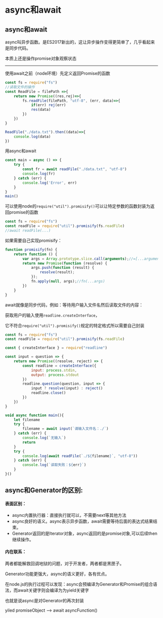 # async和await



## async和await

async叫异步函数。是ES2017新出的，这让异步操作变得更简单了，几乎看起来是同步代码。

本质上还是操作promise对象观察状态

---

使用await之前（node环境）先定义返回Promise的函数

```js
const fs = require("fs")
//读取文件的操作
const ReadFile = filePath =>{
    return new Promise((res,rej)=>{
        fs.readFile(filePath, "utf-8", (err, data)=>{
            if(err) rej(err)
            res(data)
        })
    })
}

ReadFile("./data.txt").then((data)=>{
    console.log(data)
})
```

用async和await

```js
const main = async () => {
    try {
        const fr = await readFile("./data.txt", "utf-8")
        console.log(fr)
    } catch (err) {
        console.log('Error', err)
    }    
}
main()
```

可以使用node的`require("util").promisify()`可以让特定参数的函数封装为返回promise的函数

```js
const fs = require("fs")
const readFile = require("util").promisify(fs.readFile)
//await readFile(...)
```

如果需要自己实现promisify：

```js
function promisify(fn) {
    return function () {
        var args = Array.prototype.slice.call(arguments);//=[...arguments]
        return new Promise(function (resolve) {
            args.push(function (result) {
                resolve(result);
            });
            fn.apply(null, args);//fn(...args)
        })
    }
}
```

await就像是同步代码，例如：等待用户输入文件名然后读取文件的内容：

获取用户的输入使用`readline.createInterface`，

它不符合`require("util").promisify()`规定的特定格式所以需要自己封装

```js
const fs = require("fs")
const readFile = require("util").promisify(fs.readFile)

const { createInterface } = require("readline")

const input = question => {
    return new Promise((resolve, reject) => {
        const readline = createInterface({
            input: process.stdin,
            output: process.stdout
        })
        readline.question(question, input => {
            input ? resolve(input) : reject()
            readline.close()
        })
    })
}

void async function main(){
    let filename
    try {
        filename = await input(`请输入文件名：./`)
    } catch (err) {
        console.log(`无输入`)
        return
    }
    try {
        console.log(await readFile(`./${filename}`, "utf-8"))
    } catch (err) {
        console.log(`读取失败：${err}`)
    }
}()
```



## **async和Generator的区别**:

#### 表面区别：

- async内置执行器：直接执行就可以，不需要next等其他方法 
- async良好的语义。async表示异步函数，await需要等待后面的表达式结果结束。
- Generator返回的是Iterator对象，async返回的是promise对象,可以后续then继续操作。


#### 内在联系：

两者都能解救回调地狱的问题，对于开发者，两者都是黑匣子。

Generator功能更强大，async的语义更好，各有优点。

在node.js的执行过程可以发现：async会预编译为Generator和Promise的组合语法，而await关键字则会编译为为yield关键字

也就是说async是对Generator的再次封装

yiled promiseObject --> await asyncFunction()